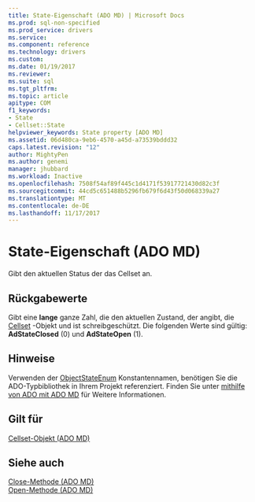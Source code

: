 ```yaml
---
title: State-Eigenschaft (ADO MD) | Microsoft Docs
ms.prod: sql-non-specified
ms.prod_service: drivers
ms.service: 
ms.component: reference
ms.technology: drivers
ms.custom: 
ms.date: 01/19/2017
ms.reviewer: 
ms.suite: sql
ms.tgt_pltfrm: 
ms.topic: article
apitype: COM
f1_keywords:
- State
- Cellset::State
helpviewer_keywords: State property [ADO MD]
ms.assetid: 06d480ca-9eb6-4570-a45d-a73539bddd32
caps.latest.revision: "12"
author: MightyPen
ms.author: genemi
manager: jhubbard
ms.workload: Inactive
ms.openlocfilehash: 7508f54af89f445c1d4171f53917721430d82c3f
ms.sourcegitcommit: 44cd5c651488b5296fb679f6d43f50d068339a27
ms.translationtype: MT
ms.contentlocale: de-DE
ms.lasthandoff: 11/17/2017
---
```

# <a name="state-property-ado-md"></a>State-Eigenschaft (ADO MD)
Gibt den aktuellen Status der das Cellset an.  
  
## <a name="return-values"></a>Rückgabewerte  
 Gibt eine **lange** ganze Zahl, die den aktuellen Zustand, der angibt, die [Cellset](../../../ado/reference/ado-md-api/cellset-object-ado-md.md) -Objekt und ist schreibgeschützt. Die folgenden Werte sind gültig: **AdStateClosed** (0) und **AdStateOpen** (1).  
  
## <a name="remarks"></a>Hinweise  
 Verwenden der [ObjectStateEnum](../../../ado/reference/ado-api/objectstateenum.md) Konstantennamen, benötigen Sie die ADO-Typbibliothek in Ihrem Projekt referenziert. Finden Sie unter [mithilfe von ADO mit ADO MD](../../../ado/guide/multidimensional/using-ado-with-ado-md.md) für Weitere Informationen.  
  
## <a name="applies-to"></a>Gilt für  
 [Cellset-Objekt (ADO MD)](../../../ado/reference/ado-md-api/cellset-object-ado-md.md)  
  
## <a name="see-also"></a>Siehe auch  
 [Close-Methode (ADO MD)](../../../ado/reference/ado-md-api/close-method-ado-md.md)   
 [Open-Methode (ADO MD)](../../../ado/reference/ado-md-api/open-method-ado-md.md)
